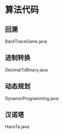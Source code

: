 # 算法代码
## 回溯
BackTraceGame.java	
## 进制转换
DecimalToBinary.java
## 动态规划
DynamicProgramming.java
## 汉诺塔
HanoTa.java
